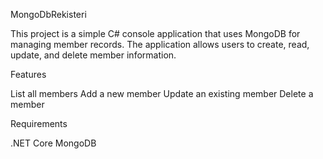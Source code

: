 MongoDbRekisteri

This project is a simple C# console application that uses MongoDB for managing member records. The application allows users to create, read, update, and delete member information.

Features

List all members
Add a new member
Update an existing member
Delete a member

Requirements

.NET Core
MongoDB

